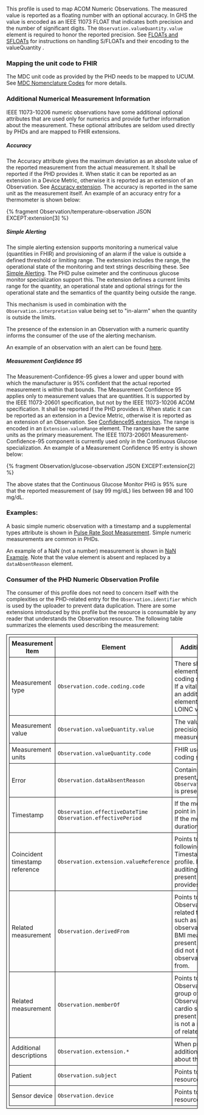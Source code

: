 This profile is used to map ACOM Numeric Observations.  The measured value is reported as a floating number with an optional accuracy. In GHS the value is encoded as an IEEE 11073 FLOAT that indicates both precision and the number of significant digits. The `Observation.valueQuantity.value` element is required to honor the reported precision. See [FLOATs and SFLOATs](FLOATS.html) for instructions on handling S/FLOATs and their encoding to the valueQuantity .

### Mapping the unit code to FHIR
The MDC unit code as provided by the PHD needs to be mapped to UCUM. See [MDC Nomenclature Codes](Nomenclaturecodes.html) for more details.

<style>table, th, td {
border: 1px solid black;
border-collapse:collapse;
padding: 6px;}</style>

### Additional Numerical Measurement Information
IEEE 11073-10206 numeric observations have some additional optional attributes that are used only for numerics and provide further information about the measurement. 
These optional attributes are seldom used directly by PHDs and are mapped to FHIR extensions. 

##### Accuracy
The Accuracy attribute gives the maximum deviation as an absolute value of the reported measurement from the actual measurement. It shall be reported if the PHD provides it. When static it can be reported as an extension in a Device Metric, otherwise it is reported as an extension of an Observation.  See [Accuracy extension](StructureDefinition-Accuracy.html).
The accuracy is reported in the same unit as the measurement itself. An example of an accuracy entry for a thermometer is shown below:

{% fragment Observation/temperature-observation JSON EXCEPT:extension[3] %}

##### Simple Alerting
The simple alerting extension supports monitoring a numerical value (quantities in FHIR) and provisioning of an alarm if the value is outside a defined threshold or limiting range. The extension includes the range, the operational state of the monitoring and text strings describing these. See [Simple Alerting](StructureDefinition-SimpleAlerting.html). The PHD pulse oximeter and the continuous glucose monitor specialization support this.
The extension defines a current limits range for the quantity, an operational state and optional strings for the operational state  and the semantics of the quantity being outside the range. 

This mechanism is used in combination with the `Observation.interpretation` value being set to "in-alarm" when the quantity is outside the limits. 

The presence of the extension in an Observation with a numeric quantity informs the consumer of the use of the alerting mechanism.

An example of an observation with an alert can be found [here](Observation-numeric-spo2-alarm.json.html).

##### Measurement Confidence 95
The Measurement-Confidence-95 gives a lower and upper bound with which the manufacturer is 95% confident that the actual reported measurement is within that bounds. The Measurement Confidence 95 applies only to measurement values that are quantities. It is supported by the IEEE 11073-20601 specification, but not by the IEEE 11073-10206 ACOM specification. 
It shall be reported if the PHD provides it. When static it can be reported as an extension in a Device Metric, otherwise it is reported as an extension of an Observation. See [Confidence95 extension](StructureDefinition-Confidence95.html). The range is encoded in an `Extension.valueRange` element. The ranges have the same units as the primary measurement.
The IEEE 11073-20601 Measurement-Confidence-95 component is currently used only in the Continuous Glucose specialization.  An example of a Measurement Confidence 95 entry is shown below:

{% fragment Observation/glucose-observation JSON EXCEPT:extension[2] %}

The above states that the Continuous Glucose Monitor PHG is 95% sure that the reported measurement of (say 99 mg/dL) lies between 98 and 100 mg/dL.

### Examples:
A basic simple numeric observation with a timestamp and a supplemental types attribute is shown in [Pulse Rate Spot Measurement](Observation-numeric-spotnumeric.html). Simple numeric measurements are common in PHDs.

An example of a NaN (not a number) measurement is shown in [NaN Example](Observation-numeric-observation-not-a-number.html). Note that the value element is absent and replaced by a `dataAbsentReason` element.

### Consumer of the PHD Numeric Observation Profile
The consumer of this profile does not need to concern itself with the complexities or the PHD-related entry for the `Observation.identifier` which is used by the uploader to prevent data duplication. There are some extensions introduced by this profile but the resource is consumable by any reader that understands the Observation resource. The following table summarizes the elements used describing the measurement:

| **Measurement Item**         | **Element**                              | **Additional Information**                                                                                     |
|-------------------------------|------------------------------------------|-----------------------------------------------------------------------------------------------------------------|
| Measurement type              | `Observation.code.coding.code`          | There shall be one `coding` element using the MDC coding system.<br>If a vital sign, there will be an additional `coding` element using one of the LOINC vital-signs codes. |
| Measurement value             | `Observation.valueQuantity.value`       | The value has the precision of the original. measurement.                                                               |
| Measurement units             | `Observation.valueQuantity.code`        | FHIR uses the UCUM coding system.                                                                                       |
| Error                         | `Observation.dataAbsentReason`          | Contains error code. If present, no `Observation.valueQuantity` is present.                                    |
| Timestamp                    | `Observation.effectiveDateTime`<br>`Observation.effectivePeriod` | If the measurement is a point in time.<br>If the measurement has a duration.                                   |
| Coincident timestamp reference | `Observation.extension.valueReference` | Points to an Observation following the Coincident Timestamp Observation profile. For time quality auditing purposes. Not present if the sensor provides no timestamp. |
| Related measurement           | `Observation.derivedFrom`               | Points to PHD Observations that are related to this Observation, such as a height observation related to a BMI measurement. Not present if the observation did not reference other observations it is derived from. |
| Related measurement           | `Observation.memberOf`                  | Points to a PHD Observation that reports a group of related Observations, such as a cardio session. Not present if the observation is not a member of a group of related measurements. |
| Additional descriptions       | `Observation.extension.*`               | When present it contains additional information about the measurement.                       |
| Patient                       | `Observation.subject`                   | Points to the Patient resource.                                                                                |
| Sensor device                 | `Observation.device`                    | Points to the Device resource.                                                                                 |


